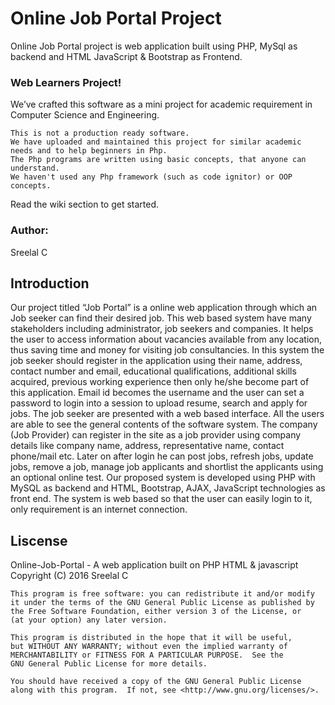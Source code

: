 # Online Job Portal Project
Online Job Portal project is web application built using PHP, MySql as backend and HTML JavaScript &amp; Bootstrap as Frontend. 

<h3>Web Learners Project!</h3>

We’ve crafted this software as a mini project for academic requirement in Computer Science and Engineering.

    This is not a production ready software.
    We have uploaded and maintained this project for similar academic needs and to help beginners in Php.
    The Php programs are written using basic concepts, that anyone can understand.
    We haven't used any Php framework (such as code ignitor) or OOP concepts.

Read the wiki section to get started.
</br>
<h3>Author:</h3> 
Sreelal C
 
 <h2>Introduction</h2>
 
Our project titled “Job Portal” is a online web application through which an Job seeker can find their desired job. 
This web based system have many stakeholders including administrator, job seekers and companies.
It helps the user to access information about vacancies available from any location, thus saving time and money 
for visiting job consultancies. In this system the job seeker should register in the application using their name, 
address, contact number and email, educational qualifications, additional skills acquired, previous working 
experience then only he/she become part of this application. Email id becomes the username and the user can set
a password to login into a session to upload resume, search and apply for jobs. The job seeker are presented 
with a web based interface. All the users are able to see the general contents of the software system. 
The company (Job Provider) can register in the site as a job provider using company details like company name, 
address, representative name, contact phone/mail etc. Later on after login he can post jobs, refresh jobs, 
update jobs, remove a job, manage job applicants and shortlist the applicants using an optional online test. 
Our proposed system is developed using PHP with MySQL as backend and HTML, Bootstrap, AJAX, JavaScript 
technologies as front end. The system is web based so that the user can easily login to it, only requirement 
is an internet connection.
    
<h2> Liscense </h2>
Online-Job-Portal - A web application built on PHP HTML & javascript</br>
Copyright (C) 2016  Sreelal C

    This program is free software: you can redistribute it and/or modify
    it under the terms of the GNU General Public License as published by
    the Free Software Foundation, either version 3 of the License, or
    (at your option) any later version.

    This program is distributed in the hope that it will be useful,
    but WITHOUT ANY WARRANTY; without even the implied warranty of
    MERCHANTABILITY or FITNESS FOR A PARTICULAR PURPOSE.  See the
    GNU General Public License for more details.

    You should have received a copy of the GNU General Public License
    along with this program.  If not, see <http://www.gnu.org/licenses/>.
